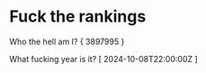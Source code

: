# Fuck the rankings

Who the hell am I?
{ 3897995 }

What fucking year is it?
[ 2024-10-08T22:00:00Z ]
